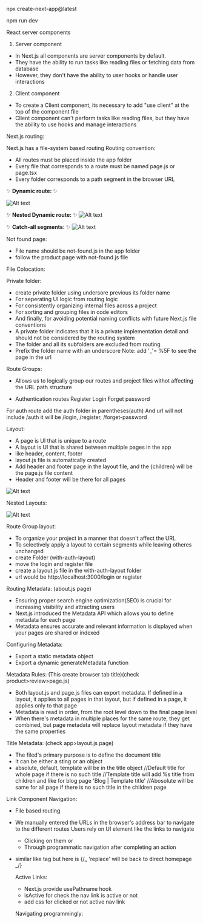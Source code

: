 npx create-next-app@latest

npm run dev

React server components

1. Server component

- In Next.js all components are server components by default.
- They have the ability to run tasks like reading files or fetching data from database
- However, they don't have the ability to user hooks or handle user interactions

2. Client component

- To create a Client component, its necessary to add "use client" at the top of the component file
- Client component can't perform tasks like reading files, but they have the ability to use hooks and manage interactions

Next.js routing:

Next.js has a file-system based routing
Routing convention:

- All routes must be placed inside the app folder
- Every file that corresponds to a route must be named page.js or page.tsx
- Every folder corresponds to a path segment in the browser URL

✨ **Dynamic route:** ✨

![Alt text](Readme-asset/dyna.png)

✨ **Nested Dynamic route:** ✨
![Alt text](Readme-asset/dynamic.png)

✨ **Catch-all segments:** ✨
![Alt text](Readme-asset/Catch-all.png)

Not found page:

- File name should be not-found.js in the app folder
- follow the product page with not-found.js file

File Colocation:

Private folder:

- create private folder using undersore previous its folder name
- For seperating UI logic from routing logic
- For consistently organizing internal files across a project
- For sorting and grouping files in code editors
- And finally, for avoiding potential naming conflicts with future Next.js file conventions
- A private folder indicates that it is a private implementation detail and should not be considered by the routing system
- The folder and all its subfolders are excluded from routing
- Prefix the folder name with an underscore
  Note: add '\_'= %5F to see the page in the url

Route Groups:

- Allows us to logically group our routes and project files withot affecting the URL path structure

- Authentication routes
  Register
  Login
  Forget password

For auth route add the auth folder in parentheses(auth)
And url will not include /auth it will be /login, /register, /forget-password

Layout:

- A page is UI that is unique to a route
- A layout is UI that is shared between multiple pages in the app
- like header, content, footer
- layout.js file is automatically created
- Add header and footer page in the layout file, and the {children} will be the page.js file content
- Header and footer will be there for all pages

![Alt text](Readme-asset/layout.png)

Nested Layouts:

![Alt text](Readme-asset/nested-layout.png)

Route Group layout:

- To organize your project in a manner that doesn't affect the URL
- To selectively apply a layout to certain segments while leaving otheres unchanged
- create Folder (with-auth-layout)
- move the login and register file
- create a layout.js file in the with-auth-layout folder
- url would be http://localhost:3000/login or register

Routing Metadata: (about.js page)

- Ensuring proper search engine optimization(SEO) is crucial for increasing visibility and attracting users
- Next.js introduced the Metadata API which allows you to define metadata for each page
- Metadata ensures accurate and relevant information is displayed when your pages are shared or indexed

Configuring Metadata:

- Export a static metadata object
- Export a dynamic generateMetadata function

Metadata Rules: (This create browser tab title)(check product>review>page.js)

- Both layout.js and page.js files can export metadata. If defined in a layout, it applies to all pages in that layout, but if defined in a page, it applies only to that page
- Metadata is read in order, from the root level down to the final page level
- When there's metadata in multiple places for the same route, they get combined, but page metadata will replace layout metadata if they have the same properties

Title Metadata: (check app>layout.js page)

- The filed's primary purpose is to define the document title
- It can be either a sting or an object
- absolute, default, template will be in the title object
  //Default title for whole page if there is no such title
  //Template title will add %s title from children and like for blog page 'Blog | Template title'
  //Abosolute will be same for all page if there is no such title in the children page

Link Component Navigation:

- File based routing
- We manually entered the URLs in the browser's address bar to navigate to the different routes
  Users rely on UI element like the links to navigate

  - Clicking on them or
  - Through programmatic navigation after completing an action

- similar like <a> tag but here is <Link>
{/_ 'replace' will be back to direct homepage _/}
  <!-- <Link href="/products/3" replace>Product 3</Link>
<Link href={`/products/${specificProductId}`}>Product {specificProductId}</Link> -->

Active Links:
- Next.js provide usePathname hook 
- isActive for check the nav link is active or not
- add css for clicked or not active nav link

Navigating programmingly:
